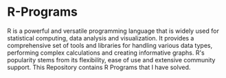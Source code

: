 # R-Programs
 R is a powerful and versatile programming language that is widely used for statistical computing, data analysis and visualization. It provides a comprehensive set of tools and libraries for handling various data types, performing complex calculations and creating informative graphs. R's popularity stems from its flexibility, ease of use and extensive community support. This Repository contains R Programs that I have solved.

